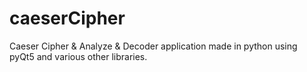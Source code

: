 # caeserCipher
Caeser Cipher &amp; Analyze &amp; Decoder application made in python using pyQt5 and various other libraries.
